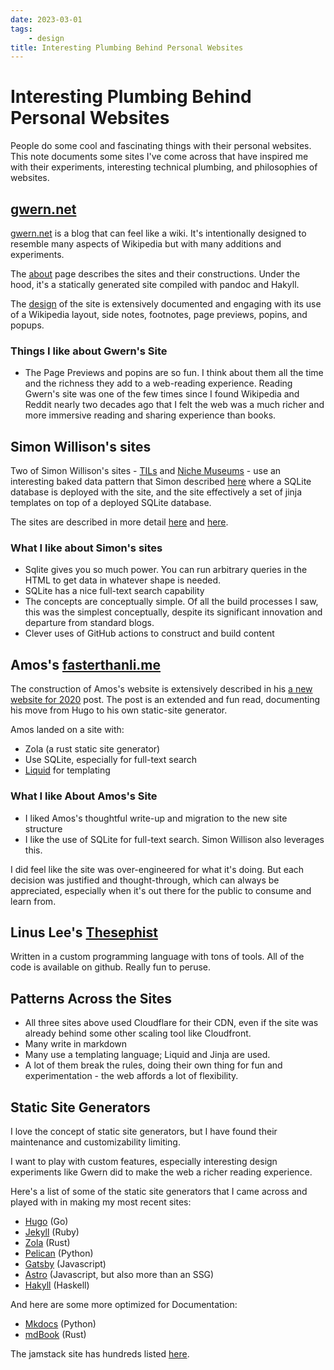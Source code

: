 ```yaml
---
date: 2023-03-01
tags:
    - design
title: Interesting Plumbing Behind Personal Websites
---
```

# Interesting Plumbing Behind Personal Websites

People do some cool and fascinating things with their personal websites. This note documents some sites I've come across that have inspired me with their experiments, interesting technical plumbing, and philosophies of websites.

## [gwern.net](https://gwern.net)

[gwern.net](https://gwern.net) is a blog that can feel like a wiki. It's intentionally designed to resemble many aspects of Wikipedia but with many additions and experiments.

The [about](https://gwern.net/about) page describes the sites and their constructions. Under the hood, it's a statically generated site compiled with pandoc and Hakyll.

The [design](https://gwern.net/design) of the site is extensively documented and engaging with its use of a Wikipedia layout, side notes, footnotes, page previews, popins, and popups.

### Things I like about Gwern's Site

- The Page Previews and popins are so fun. I think about them all the time and the richness they add to a web-reading experience. Reading Gwern's site was one of the few times since I found Wikipedia and Reddit nearly two decades ago that I felt the web was a much richer and more immersive reading and sharing experience than books.

## Simon Willison's sites

Two of Simon Willison's sites - [TILs](https://simonwillison.net/2020/Apr/20/self-rewriting-readme/) and [Niche Museums](https://simonwillison.net/2019/Nov/25/niche-museums/) -  use an interesting baked data pattern that Simon described [here](https://simonwillison.net/2021/Jul/28/baked-data/) where a SQLite database is deployed with the site, and the site effectively a set of jinja templates on top of a deployed SQLite database.

The sites are described in more detail [here](https://github.com/simonw/til) and [here](https://simonwillison.net/2020/Apr/20/self-rewriting-readme/).

### What I like about Simon's sites

- Sqlite gives you so much power. You can run arbitrary queries in the HTML to get data in whatever shape is needed.
- SQLite has a nice full-text search capability
- The concepts are conceptually simple. Of all the build processes I saw, this was the simplest conceptually, despite its significant innovation and departure from standard blogs.
- Clever uses of GitHub actions to construct and build content

## Amos's [fasterthanli.me](https://fasterthanli.me)

The construction of Amos's website is extensively described in his [a new website for 2020](https://fasterthanli.me/articles/a-new-website-for-2020) post. The post is an extended and fun read, documenting his move from Hugo to his own static-site generator.

Amos landed on a site with:

- Zola (a rust static site generator)
- Use SQLite, especially for full-text search
- [Liquid](https://shopify.github.io/liquid/) for templating

### What I like About Amos's Site

- I liked Amos's thoughtful write-up and migration to the new site structure
- I like the use of SQLite for full-text search. Simon Willison also leverages this.

I did feel like the site was over-engineered for what it's doing. But each decision was justified and thought-through, which can always be appreciated, especially when it's out there for the public to consume and learn from.

## Linus Lee's [Thesephist](https://thesephist.com/)

Written in a custom programming language with tons of tools. All of the code is available on github. Really fun to peruse.

## Patterns Across the Sites

- All three sites above used Cloudflare for their CDN, even if the site was already behind some other scaling tool like Cloudfront.
- Many write in markdown
- Many use a templating language; Liquid and Jinja are used.
- A lot of them break the rules, doing their own thing for fun and experimentation - the web affords a lot of flexibility.

## Static Site Generators

I love the concept of static site generators, but I have found their maintenance and customizability limiting.

I want to play with custom features, especially interesting design experiments like Gwern did to make the web a richer reading experience.

Here's a list of some of the static site generators that I came across and played with in making my most recent sites:

- [Hugo](https://gohugo.io/) (Go)
- [Jekyll](https://jekyllrb.com/) (Ruby)
- [Zola](https://www.getzola.org/) (Rust)
- [Pelican](https://getpelican.com/) (Python)
- [Gatsby](https://www.gatsbyjs.com/docs/glossary/static-site-generator/) (Javascript)
- [Astro](https://astro.build/) (Javascript, but also more than an SSG)
- [Hakyll](https://jaspervdj.be/hakyll/) (Haskell)

And here are some more optimized for Documentation:

- [Mkdocs](https://www.mkdocs.org/) (Python)
- [mdBook](https://rust-lang.github.io/mdBook/) (Rust)

The jamstack site has hundreds listed [here](https://jamstack.org/generators/).

